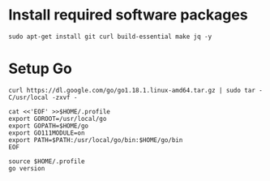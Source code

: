 # Install required software packages  
`sudo apt-get install git curl build-essential make jq -y`  

# Setup Go  
`curl https://dl.google.com/go/go1.18.1.linux-amd64.tar.gz | sudo tar -C/usr/local -zxvf -`  
```
cat <<'EOF' >>$HOME/.profile
export GOROOT=/usr/local/go
export GOPATH=$HOME/go
export GO111MODULE=on
export PATH=$PATH:/usr/local/go/bin:$HOME/go/bin
EOF
```
`source $HOME/.profile`  
`go version`    
